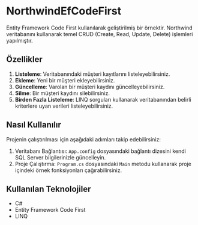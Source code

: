 # NorthwindEfCodeFirst

 Entity Framework Code First kullanılarak geliştirilmiş bir örnektir. Northwind veritabanını kullanarak temel CRUD (Create, Read, Update, Delete) işlemleri yapılmıştır.

## Özellikler

1. **Listeleme**: Veritabanındaki müşteri kayıtlarını listeleyebilirsiniz.
2. **Ekleme**: Yeni bir müşteri ekleyebilirsiniz.
3. **Güncelleme**: Varolan bir müşteri kaydını güncelleyebilirsiniz.
4. **Silme**: Bir müşteri kaydını silebilirsiniz.
5. **Birden Fazla Listeleme**: LINQ sorguları kullanarak veritabanından belirli kriterlere uyan verileri listeleyebilirsiniz.

## Nasıl Kullanılır

Projenin çalıştırılması için aşağıdaki adımları takip edebilirsiniz:

1. Veritabanı Bağlantısı: `App.config` dosyasındaki bağlantı dizesini kendi SQL Server bilgilerinizle güncelleyin.
2. Proje Çalıştırma: `Program.cs` dosyasındaki `Main` metodu kullanarak proje içindeki örnek fonksiyonları çağırabilirsiniz.

## Kullanılan Teknolojiler

- C#
- Entity Framework Code First
- LINQ
